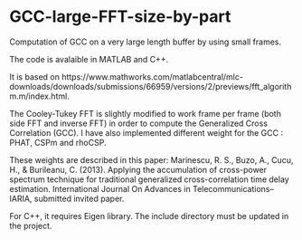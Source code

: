 # GCC-large-FFT-size-by-part
Computation of GCC on a very large length buffer by using small frames.

<p>The code is avalaible in MATLAB and C++.</p>
<p>It is based on https://www.mathworks.com/matlabcentral/mlc-downloads/downloads/submissions/66959/versions/2/previews/fft_algorithm.m/index.html.</p>
<p>The Cooley-Tukey FFT is slightly modified to work frame per frame (both side FFT and inverse FFT) in order to compute the Generalized Cross Correlation (GCC).
I have also implemented different weight for the GCC : PHAT, CSPm and rhoCSP.</p>
<p>These weights are described in this paper:
Marinescu, R. S., Buzo, A., Cucu, H., & Burileanu, C. (2013). Applying the accumulation of cross-power spectrum technique for traditional generalized cross-correlation time delay estimation. International Journal On Advances in Telecommunications–IARIA, submitted invited paper.</p>

<p>For C++, it requires Eigen library. The include directory must be updated in the project.</p>
